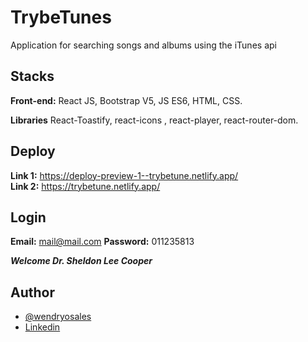 
# TrybeTunes

Application for searching songs and albums using the iTunes api


## Stacks

**Front-end:** React JS, Bootstrap V5, JS ES6, HTML, CSS.

**Libraries** React-Toastify, react-icons , react-player, react-router-dom.

## Deploy

**Link 1:** https://deploy-preview-1--trybetune.netlify.app/
<br>
**Link 2:** https://trybetune.netlify.app/

## Login

**Email:** mail@mail.com
**Password:** 011235813

***Welcome Dr. Sheldon Lee Cooper***
## Author

- [@wendryosales](https://github.com/wendryosales)
- [Linkedin](https://www.linkedin.com/in/wendryosales/)



